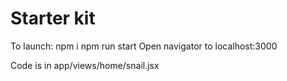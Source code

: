 # Starter kit
To launch:
npm i
npm run start
Open navigator to localhost:3000

Code is in app/views/home/snail.jsx